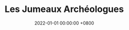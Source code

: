 ---
layout: robot
title: Les Jumeaux Archéologues
panel: false
toc: false
date: 2022-01-01 00:00:00 +0800
year: 2022
rank: 27
github: https://github.com/LesKaribous/Karibous-2022-Hardware
youtube: https://www.youtube.com/watch?v=PZI9h9SHZHQ
img: 2022_cdr.jpg
description: Deux robots holonomes quasiment identiques et équipés des bras à ventouses afin de réaliser un maximum d'actions. Le code est partagé entre les deux robots ainsi que l'ensemble de l'architecture software et materiel. 
specifications: 
competitions:
  - event: "Coupe de Robotique"
    rank: 27
    prize: ""
---